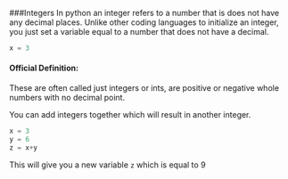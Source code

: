 ###Integers
In python an integer refers to a number that is does not have any decimal places.  Unlike other coding languages to initialize an integer, you just set a variable equal to a number that does not have a decimal.

```python
x = 3
```

#### Official Definition:

These are often called just integers or ints, are positive or negative whole numbers with no decimal point.

You can add integers together which will result in another integer.
```python
x = 3
y = 6
z = x+y
```
This will give you a new variable `z` which is equal to 9

